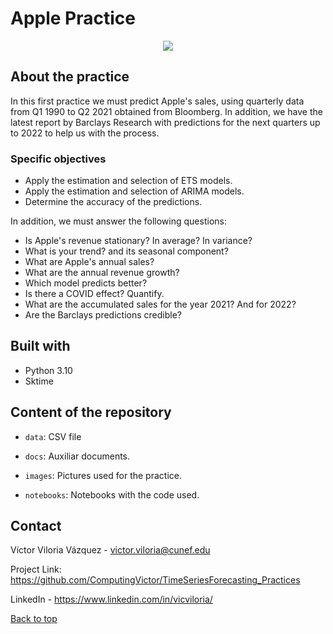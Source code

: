 # Apple Practice 

<div style="text-align:center"><img src="https://www.cleverfiles.com/howto/wp-content/uploads/2018/04/apple-stock-price.jpg" /></div>


## About the practice

In this first practice we must predict Apple's sales, using quarterly data from Q1 1990 to Q2 2021 obtained from Bloomberg. In addition, we have the latest report by Barclays Research with predictions for the next quarters up to 2022 to help us with the process.

### Specific objectives

- Apply the estimation and selection of ETS models.
- Apply the estimation and selection of ARIMA models.
- Determine the accuracy of the predictions.

In addition, we must answer the following questions:

- Is Apple's revenue stationary? In average? In variance?
- What is your trend? and its seasonal component?
- What are Apple's annual sales?
- What are the annual revenue growth?
- Which model predicts better?
- Is there a COVID effect? Quantify.
- What are the accumulated sales for the year 2021? And for 2022?
- Are the Barclays predictions credible?

## Built with 

- Python 3.10
- Sktime

## Content of the repository

- `data`: CSV file

- `docs`: Auxiliar documents.

- `images`: Pictures used for the practice.

- `notebooks`: Notebooks with the code used.


## Contact

Víctor Viloria Vázquez - <victor.viloria@cunef.edu>

Project Link: <https://github.com/ComputingVictor/TimeSeriesForecasting_Practices>

LinkedIn - <https://www.linkedin.com/in/vicviloria/>


<a href="#top">Back to top</a>

